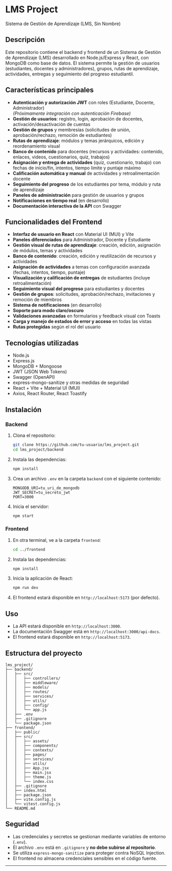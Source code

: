 # LMS Project

Sistema de Gestión de Aprendizaje (LMS, Sin Nombre)

## Descripción

Este repositorio contiene el backend y frontend de un Sistema de Gestión de Aprendizaje (LMS) desarrollado en Node.js/Express y React, con MongoDB como base de datos. El sistema permite la gestión de usuarios (estudiantes, docentes y administradores), grupos, rutas de aprendizaje, actividades, entregas y seguimiento del progreso estudiantil.

## Características principales

- **Autenticación y autorización JWT** con roles (Estudiante, Docente, Administrador)  
  _(Próximamente integración con autenticación Firebase)_
- **Gestión de usuarios**: registro, login, aprobación de docentes, activación/desactivación de cuentas
- **Gestión de grupos** y membresías (solicitudes de unión, aprobación/rechazo, remoción de estudiantes)
- **Rutas de aprendizaje**: módulos y temas jerárquicos, edición y reordenamiento visual
- **Banco de contenido** para docentes (recursos y actividades: contenido, enlaces, videos, cuestionarios, quiz, trabajos)
- **Asignación y entrega de actividades** (quiz, cuestionario, trabajo) con fechas de inicio/fin, intentos, tiempo límite y puntaje máximo
- **Calificación automática y manual** de actividades y retroalimentación docente
- **Seguimiento del progreso** de los estudiantes por tema, módulo y ruta de aprendizaje
- **Paneles de administración** para gestión de usuarios y grupos
- **Notificaciones en tiempo real** (en desarrollo)
- **Documentación interactiva de la API** con Swagger

## Funcionalidades del Frontend

- **Interfaz de usuario en React** con Material UI (MUI) y Vite
- **Paneles diferenciados** para Administrador, Docente y Estudiante
- **Gestión visual de rutas de aprendizaje**: creación, edición, asignación de módulos, temas y actividades
- **Banco de contenido**: creación, edición y reutilización de recursos y actividades
- **Asignación de actividades** a temas con configuración avanzada (fechas, intentos, tiempo, puntaje)
- **Visualización y calificación de entregas** de estudiantes (incluye retroalimentación)
- **Seguimiento visual del progreso** para estudiantes y docentes
- **Gestión de grupos**: solicitudes, aprobación/rechazo, invitaciones y remoción de miembros
- **Sistema de notificaciones** (en desarrollo)
- **Soporte para modo claro/oscuro**
- **Validaciones avanzadas** en formularios y feedback visual con Toasts
- **Carga y manejo de estados de error y acceso** en todas las vistas
- **Rutas protegidas** según el rol del usuario

## Tecnologías utilizadas

- Node.js
- Express.js
- MongoDB + Mongoose
- JWT (JSON Web Tokens)
- Swagger (OpenAPI)
- express-mongo-sanitize y otras medidas de seguridad
- React + Vite + Material UI (MUI)
- Axios, React Router, React Toastify

## Instalación

### Backend

1. Clona el repositorio:
   ```bash
   git clone https://github.com/tu-usuario/lms_project.git
   cd lms_project/backend
   ```

2. Instala las dependencias:
   ```bash
   npm install
   ```

3. Crea un archivo `.env` en la carpeta `backend` con el siguiente contenido:
   ```
   MONGODB_URI=tu_uri_de_mongodb
   JWT_SECRET=tu_secreto_jwt
   PORT=3000
   ```

4. Inicia el servidor:
   ```bash
   npm start
   ```

### Frontend

1. En otra terminal, ve a la carpeta `frontend`:
   ```bash
   cd ../frontend
   ```

2. Instala las dependencias:
   ```bash
   npm install
   ```

3. Inicia la aplicación de React:
   ```bash
   npm run dev
   ```

4. El frontend estará disponible en `http://localhost:5173` (por defecto).

## Uso

- La API estará disponible en `http://localhost:3000`.
- La documentación Swagger está en `http://localhost:3000/api-docs`.
- El frontend estará disponible en `http://localhost:5173`.

## Estructura del proyecto

```
lms_project/
├── backend/
│   ├── src/
│   │   ├── controllers/
│   │   ├── middleware/
│   │   ├── models/
│   │   ├── routes/
│   │   ├── services/
│   │   ├── utils/
│   │   ├── config/
│   │   └── app.js
│   ├── .env
│   ├── .gitignore
│   └── package.json
├── frontend/
│   ├── public/
│   ├── src/
│   │   ├── assets/
│   │   ├── components/
│   │   ├── contexts/
│   │   ├── pages/
│   │   ├── services/
│   │   ├── utils/
│   │   ├── App.jsx
│   │   ├── main.jsx
│   │   ├── theme.js
│   │   └── index.css
│   ├── .gitignore
│   ├── index.html
│   ├── package.json
│   ├── vite.config.js
│   └── vitest.config.js
└── README.md
```

## Seguridad

- Las credenciales y secretos se gestionan mediante variables de entorno (`.env`).
- El archivo `.env` está en `.gitignore` y **no debe subirse al repositorio**.
- Se utiliza `express-mongo-sanitize` para proteger contra NoSQL Injection.
- El frontend no almacena credenciales sensibles en el código fuente.

---